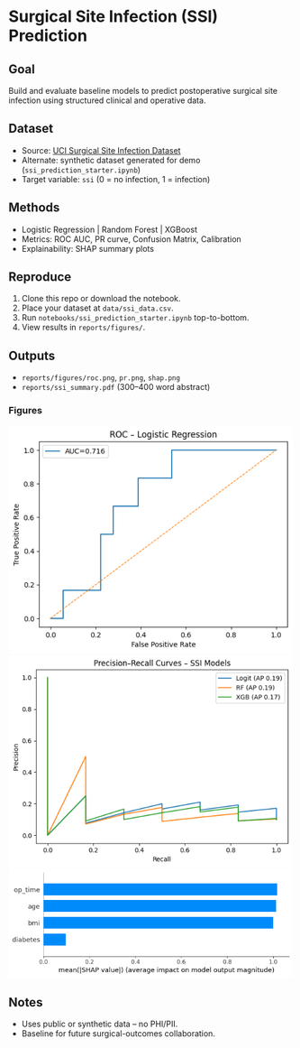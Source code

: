 # Surgical Site Infection (SSI) Prediction

## Goal
Build and evaluate baseline models to predict postoperative surgical site infection using structured clinical and operative data.

## Dataset
- Source: [UCI Surgical Site Infection Dataset](https://archive.ics.uci.edu/ml/datasets/Surgical+Site+Infections)  
- Alternate: synthetic dataset generated for demo (`ssi_prediction_starter.ipynb`)
- Target variable: `ssi` (0 = no infection, 1 = infection)

## Methods
- Logistic Regression | Random Forest | XGBoost  
- Metrics: ROC AUC, PR curve, Confusion Matrix, Calibration  
- Explainability: SHAP summary plots

## Reproduce
1. Clone this repo or download the notebook.  
2. Place your dataset at `data/ssi_data.csv`.  
3. Run `notebooks/ssi_prediction_starter.ipynb` top-to-bottom.  
4. View results in `reports/figures/`.

## Outputs
- `reports/figures/roc.png`, `pr.png`, `shap.png`  
- `reports/ssi_summary.pdf` (300–400 word abstract)
  
### Figures
![ROC](reports/figures/roc.png)
![Precision–Recall](reports/figures/pr.png)
![SHAP](reports/figures/shap.png)

## Notes
- Uses public or synthetic data – no PHI/PII.  
- Baseline for future surgical-outcomes collaboration.
